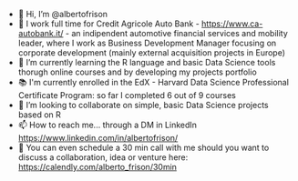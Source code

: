 - 👋 Hi, I’m @albertofrison
- 👀 I work full time for Credit Agricole Auto Bank - https://www.ca-autobank.it/ - an indipendent automotive financial services and mobility leader, where I work as Business Development Manager focusing on corporate development (mainly external acquisition projects in Europe)
- 🌱 I’m currently learning the R language and basic Data Science tools thorugh online courses and by developing my projects portfolio
- 📚 I'm currently enrolled in the EdX - Harvard Data Science Professional Certificate Program: so far I completed 6 out of 9 courses
- 💞️ I’m looking to collaborate on simple, basic Data Science projects based on R
- 📫 How to reach me... through a DM in LinkedIn https://www.linkedin.com/in/albertofrison/
- 📅 You can even schedule a 30 min call with me should you want to discuss a collaboration, idea or venture here: https://calendly.com/alberto_frison/30min
